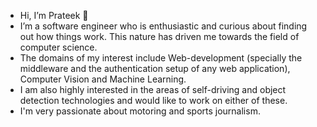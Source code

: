 - Hi, I’m Prateek 👋
- I’m a software engineer who is enthusiastic and curious about finding out how things work. This nature has driven me towards the field of computer science.
- The domains of my interest include Web-development (specially the middleware and the authentication setup of any web application), Computer Vision and Machine Learning.
- I am also highly interested in the areas of self-driving and object detection technologies and would like to work on either of these.
- I'm very passionate about motoring and sports journalism.


<!---
prateekdesai04/prateekdesai04 is a ✨ special ✨ repository because its `README.md` (this file) appears on your GitHub profile.
You can click the Preview link to take a look at your changes.
--->
